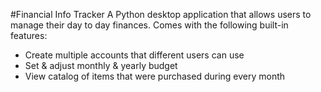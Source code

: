 #Financial Info Tracker
A Python desktop application that allows users to manage their day to day finances. 
Comes with the following built-in features:
- Create multiple accounts that different users can use
- Set & adjust monthly & yearly budget
- View catalog of items that were purchased during every month
